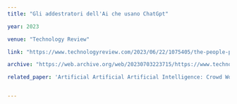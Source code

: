 ```yaml
---
title: "Gli addestratori dell'Ai che usano ChatGpt"

year: 2023

venue: "Technology Review"

link: "https://www.technologyreview.com/2023/06/22/1075405/the-people-paid-to-train-ai-are-outsourcing-their-work-to-ai"

archive: "https://web.archive.org/web/20230703223715/https://www.technologyreview.com/2023/06/22/1075405/the-people-paid-to-train-ai-are-outsourcing-their-work-to-ai"

related_paper: 'Artificial Artificial Artificial Intelligence: Crowd Workers Widely Use Large Language Models for Text Production Tasks'


---
```


